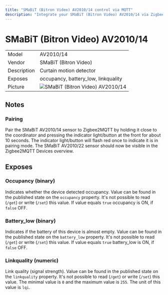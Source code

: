 ```yaml
---
title: "SMaBiT (Bitron Video) AV2010/14 control via MQTT"
description: "Integrate your SMaBiT (Bitron Video) AV2010/14 via Zigbee2MQTT with whatever smart home infrastructure you are using without the vendors bridge or gateway."
---
```


<!-- !!!! -->
<!-- ATTENTION: This file is auto-generated through docgen! -->
<!-- You can only edit the "## Notes"-Section. -->
<!-- !!!! -->

# SMaBiT (Bitron Video) AV2010/14

|     |     |
|-----|-----|
| Model | AV2010/14  |
| Vendor  | SMaBiT (Bitron Video)  |
| Description | Curtain motion detector |
| Exposes | occupancy, battery_low, linkquality |
| Picture | ![SMaBiT (Bitron Video) AV2010/14](https://psi-4ward.github.io/zigbee2mqtt-docs/images/devices/AV2010-14.jpg) |


## Notes


### Pairing
Pair the SMaBiT AV2010/14 sensor to Zigbee2MQTT by holding it close to the coordinator and pressing the indicator light/button at the front for about 10 seconds. The indicator light/button will flash red once to indicate it is in pairing mode. The SMaBiT AV2010/22 sensor should now be visible in the Zigbee2MQTT Devices overview.



## Exposes

### Occupancy (binary)
Indicates whether the device detected occupancy.
Value can be found in the published state on the `occupancy` property.
It's not possible to read (`/get`) or write (`/set`) this value.
If value equals `true` occupancy is ON, if `false` OFF.

### Battery_low (binary)
Indicates if the battery of this device is almost empty.
Value can be found in the published state on the `battery_low` property.
It's not possible to read (`/get`) or write (`/set`) this value.
If value equals `true` battery_low is ON, if `false` OFF.

### Linkquality (numeric)
Link quality (signal strength).
Value can be found in the published state on the `linkquality` property.
It's not possible to read (`/get`) or write (`/set`) this value.
The minimal value is `0` and the maximum value is `255`.
The unit of this value is `lqi`.

